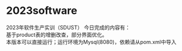 # 2023software
2023年软件生产实训（SDUST）
今日完成的内容有：  
基于product表的增删改查，部分界面优化。  
本版本可以直接运行；运行环境为Mysql(8080)，依赖请从pom.xml中导入
